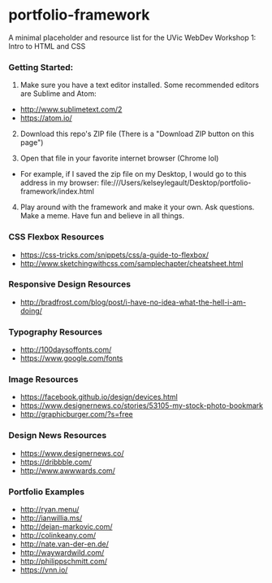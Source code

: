 # portfolio-framework
A minimal placeholder and resource list for the UVic WebDev Workshop 1: Intro to HTML and CSS

### Getting Started:

1. Make sure you have a text editor installed. Some recommended editors are Sublime and Atom:
  * http://www.sublimetext.com/2
  * https://atom.io/

2. Download this repo's ZIP file (There is a "Download ZIP button on this page")

3. Open that file in your favorite internet browser (Chrome lol)
  * For example, if I saved the zip file on my Desktop, I would go to this address in my browser: file:///Users/kelseylegault/Desktop/portfolio-framework/index.html

4. Play around with the framework and make it your own. Ask questions. Make a meme. Have fun and believe in all things.

### CSS Flexbox Resources
* https://css-tricks.com/snippets/css/a-guide-to-flexbox/
* http://www.sketchingwithcss.com/samplechapter/cheatsheet.html

### Responsive Design Resources
* http://bradfrost.com/blog/post/i-have-no-idea-what-the-hell-i-am-doing/

### Typography Resources
* http://100daysoffonts.com/
* https://www.google.com/fonts

### Image Resources
* https://facebook.github.io/design/devices.html
* https://www.designernews.co/stories/53105-my-stock-photo-bookmark
* http://graphicburger.com/?s=free

### Design News Resources
* https://www.designernews.co/
* https://dribbble.com/
* http://www.awwwards.com/

### Portfolio Examples
* http://ryan.menu/
* http://ianwillia.ms/
* http://dejan-markovic.com/
* http://colinkeany.com/
* http://nate.van-der-en.de/
* http://waywardwild.com/
* http://philippschmitt.com/
* https://vnn.io/
